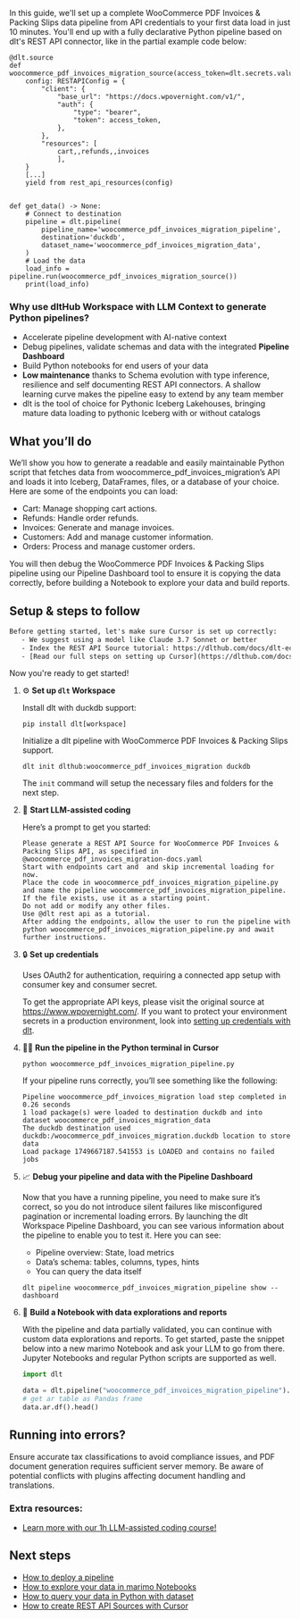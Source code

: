 In this guide, we'll set up a complete WooCommerce PDF Invoices & Packing Slips data pipeline from API credentials to your first data load in just 10 minutes. You'll end up with a fully declarative Python pipeline based on dlt's REST API connector, like in the partial example code below:

```python-outcome
@dlt.source
def woocommerce_pdf_invoices_migration_source(access_token=dlt.secrets.value):
    config: RESTAPIConfig = {
        "client": {
            "base_url": "https://docs.wpovernight.com/v1/",
            "auth": {
                "type": "bearer",
                "token": access_token,
            },
        },
        "resources": [
            cart,,refunds,,invoices
            ],
    }
    [...]
    yield from rest_api_resources(config)


def get_data() -> None:
    # Connect to destination
    pipeline = dlt.pipeline(
        pipeline_name='woocommerce_pdf_invoices_migration_pipeline',
        destination='duckdb',
        dataset_name='woocommerce_pdf_invoices_migration_data', 
    )
    # Load the data
    load_info = pipeline.run(woocommerce_pdf_invoices_migration_source())
    print(load_info) 
```

### Why use dltHub Workspace with LLM Context to generate Python pipelines?

- Accelerate pipeline development with AI-native context
- Debug pipelines, validate schemas and data with the integrated **Pipeline Dashboard**
- Build Python notebooks for end users of your data
- **Low maintenance** thanks to Schema evolution with type inference, resilience and self documenting REST API connectors. A shallow learning curve makes the pipeline easy to extend by any team member
- dlt is the tool of choice for Pythonic Iceberg Lakehouses, bringing mature data loading to pythonic Iceberg with or without catalogs

## What you’ll do

We’ll show you how to generate a readable and easily maintainable Python script that fetches data from woocommerce_pdf_invoices_migration’s API and loads it into Iceberg, DataFrames, files, or a database of your choice. Here are some of the endpoints you can load:

- Cart: Manage shopping cart actions.
- Refunds: Handle order refunds.
- Invoices: Generate and manage invoices.
- Customers: Add and manage customer information.
- Orders: Process and manage customer orders.

You will then debug the WooCommerce PDF Invoices & Packing Slips pipeline using our Pipeline Dashboard tool to ensure it is copying the data correctly, before building a Notebook to explore your data and build reports.

## Setup & steps to follow

```default
Before getting started, let's make sure Cursor is set up correctly:
   - We suggest using a model like Claude 3.7 Sonnet or better
   - Index the REST API Source tutorial: https://dlthub.com/docs/dlt-ecosystem/verified-sources/rest_api/ and add it to context as **@dlt rest api**
   - [Read our full steps on setting up Cursor](https://dlthub.com/docs/dlt-ecosystem/llm-tooling/cursor-restapi#23-configuring-cursor-with-documentation)
```

Now you're ready to get started!

1. ⚙️ **Set up `dlt` Workspace**
    
    Install dlt with duckdb support:
    ```shell
    pip install dlt[workspace]
    ```

    Initialize a dlt pipeline with WooCommerce PDF Invoices & Packing Slips support.
    ```shell
    dlt init dlthub:woocommerce_pdf_invoices_migration duckdb
    ```

    The `init` command will setup the necessary files and folders for the next step.
    
2. 🤠 **Start LLM-assisted coding**
    
    Here’s a prompt to get you started:
    
    ```prompt
    Please generate a REST API Source for WooCommerce PDF Invoices & Packing Slips API, as specified in @woocommerce_pdf_invoices_migration-docs.yaml 
    Start with endpoints cart and  and skip incremental loading for now. 
    Place the code in woocommerce_pdf_invoices_migration_pipeline.py and name the pipeline woocommerce_pdf_invoices_migration_pipeline. 
    If the file exists, use it as a starting point. 
    Do not add or modify any other files. 
    Use @dlt rest api as a tutorial. 
    After adding the endpoints, allow the user to run the pipeline with python woocommerce_pdf_invoices_migration_pipeline.py and await further instructions.
    ```

    
3. 🔒 **Set up credentials** 
    
    Uses OAuth2 for authentication, requiring a connected app setup with consumer key and consumer secret.
    
    To get the appropriate API keys, please visit the original source at https://www.wpovernight.com/.
    If you want to protect your environment secrets in a production environment, look into [setting up credentials with dlt](https://dlthub.com/docs/walkthroughs/add_credentials).
    
4. 🏃‍♀️ **Run the pipeline in the Python terminal in Cursor**
    
    ```shell
    python woocommerce_pdf_invoices_migration_pipeline.py
    ```
    
    If your pipeline runs correctly, you’ll see something like the following:
    
    ```shell
    Pipeline woocommerce_pdf_invoices_migration load step completed in 0.26 seconds
    1 load package(s) were loaded to destination duckdb and into dataset woocommerce_pdf_invoices_migration_data
    The duckdb destination used duckdb:/woocommerce_pdf_invoices_migration.duckdb location to store data
    Load package 1749667187.541553 is LOADED and contains no failed jobs
    ```
    
5. 📈 **Debug your pipeline and data with the Pipeline Dashboard**

    Now that you have a running pipeline, you need to make sure it’s correct, so you do not introduce silent failures like misconfigured pagination or incremental loading errors. By launching the dlt Workspace Pipeline Dashboard, you can see various information about the pipeline to enable you to test it. Here you can see:
    - Pipeline overview: State, load metrics
    - Data’s schema: tables, columns, types, hints
    - You can query the data itself
    
    ```shell
    dlt pipeline woocommerce_pdf_invoices_migration_pipeline show --dashboard
    ```
    
6. 🐍 **Build a Notebook with data explorations and reports**

    With the pipeline and data partially validated, you can continue with custom data explorations and reports. To get started, paste the snippet below into a new marimo Notebook and ask your LLM to go from there. Jupyter Notebooks and regular Python scripts are supported as well.

    
    ```python
    import dlt

   data = dlt.pipeline("woocommerce_pdf_invoices_migration_pipeline").dataset()
   # get ar table as Pandas frame
   data.ar.df().head()
    ```

## Running into errors?

Ensure accurate tax classifications to avoid compliance issues, and PDF document generation requires sufficient server memory. Be aware of potential conflicts with plugins affecting document handling and translations.

### Extra resources:

- [Learn more with our 1h LLM-assisted coding course!](https://www.youtube.com/watch?v=GGid70rnJuM)

## Next steps

- [How to deploy a pipeline](https://dlthub.com/docs/walkthroughs/deploy-a-pipeline)
- [How to explore your data in marimo Notebooks](https://dlthub.com/docs/general-usage/dataset-access/marimo)
- [How to query your data in Python with dataset](https://dlthub.com/docs/general-usage/dataset-access/dataset)
- [How to create REST API Sources with Cursor](https://dlthub.com/docs/dlt-ecosystem/llm-tooling/cursor-restapi)